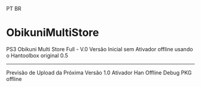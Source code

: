 PT BR


# ObikuniMultiStore
PS3 Obikuni Multi Store Full - V.0
Versão Inicial sem Ativador offline usando o Hantoolbox original 0.5

----

Previsão de Upload da Próxima Versão 1.0
Ativador Han Offline
Debug PKG offline
